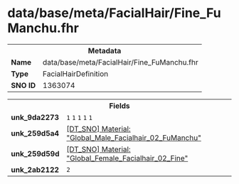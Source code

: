 <h1>data/base/meta/FacialHair/Fine_FuManchu.fhr</h1><table><tr><th colspan="100%">Metadata</th></tr><tr><td><b>Name</b></td><td>data/base/meta/FacialHair/Fine_FuManchu.fhr</td></tr><tr><td><b>Type</b></td><td>FacialHairDefinition</td></tr><tr><td><b>SNO ID</b></td><td>1363074</td></tr></table>

<table><tr><th colspan="100%">Fields</th></tr><tr><td><b>unk_9da2273</b></td><td><code>1</code>
<code>1</code>
<code>1</code>
<code>1</code>
<code>1</code>
</td></tr><tr><td><b>unk_259d5a4</b></td><td><a href="..\Material\Global_Male_Facialhair_02_FuManchu.mat.md">[DT_SNO] Material: "Global_Male_Facialhair_02_FuManchu"</a></td></tr><tr><td><b>unk_259d59d</b></td><td><a href="..\Material\Global_Female_Facialhair_02_Fine.mat.md">[DT_SNO] Material: "Global_Female_Facialhair_02_Fine"</a></td></tr><tr><td><b>unk_2ab2122</b></td><td><code>2</code></td></tr></table>

